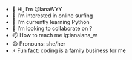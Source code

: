 - 👋 Hi, I’m @IanaWYY
- 👀 I’m interested in online surfing
- 🌱 I’m currently learning Python
- 💞️ I’m looking to collaborate on ?
- 📫 How to reach me ig:ianaiana_w
- 😄 Pronouns: she/her
- ⚡ Fun fact: coding is a family business for me

<!---
IanaWYY/IanaWYY is a ✨ special ✨ repository because its `README.md` (this file) appears on your GitHub profile.
You can click the Preview link to take a look at your changes.
--->
